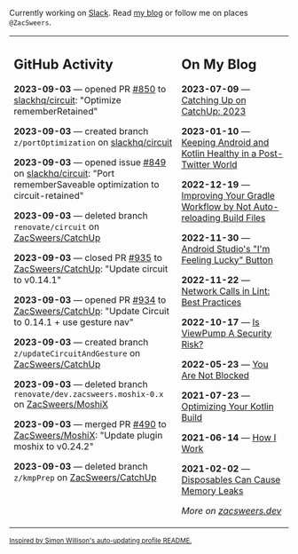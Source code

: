 Currently working on [Slack](https://slack.com/). Read [my blog](https://zacsweers.dev/) or follow me on places `@ZacSweers`.

<table><tr><td valign="top" width="60%">

## GitHub Activity
<!-- githubActivity starts -->
**2023-09-03** — opened PR [#850](https://github.com/slackhq/circuit/pull/850) to [slackhq/circuit](https://github.com/slackhq/circuit): "Optimize rememberRetained"

**2023-09-03** — created branch `z/portOptimization` on [slackhq/circuit](https://github.com/slackhq/circuit)

**2023-09-03** — opened issue [#849](https://github.com/slackhq/circuit/issues/849) on [slackhq/circuit](https://github.com/slackhq/circuit): "Port rememberSaveable optimization to circuit-retained"

**2023-09-03** — deleted branch `renovate/circuit` on [ZacSweers/CatchUp](https://github.com/ZacSweers/CatchUp)

**2023-09-03** — closed PR [#935](https://github.com/ZacSweers/CatchUp/pull/935) to [ZacSweers/CatchUp](https://github.com/ZacSweers/CatchUp): "Update circuit to v0.14.1"

**2023-09-03** — opened PR [#934](https://github.com/ZacSweers/CatchUp/pull/934) to [ZacSweers/CatchUp](https://github.com/ZacSweers/CatchUp): "Update Circuit to 0.14.1 + use gesture nav"

**2023-09-03** — created branch `z/updateCircuitAndGesture` on [ZacSweers/CatchUp](https://github.com/ZacSweers/CatchUp)

**2023-09-03** — deleted branch `renovate/dev.zacsweers.moshix-0.x` on [ZacSweers/MoshiX](https://github.com/ZacSweers/MoshiX)

**2023-09-03** — merged PR [#490](https://github.com/ZacSweers/MoshiX/pull/490) to [ZacSweers/MoshiX](https://github.com/ZacSweers/MoshiX): "Update plugin moshix to v0.24.2"

**2023-09-03** — deleted branch `z/kmpPrep` on [ZacSweers/CatchUp](https://github.com/ZacSweers/CatchUp)
<!-- githubActivity ends -->
</td><td valign="top" width="40%">

## On My Blog
<!-- blog starts -->
**2023-07-09** — [Catching Up on CatchUp: 2023](https://www.zacsweers.dev/catching-up-on-catchup-2023/)

**2023-01-10** — [Keeping Android and Kotlin Healthy in a Post-Twitter World](https://www.zacsweers.dev/keeping-android-healthy/)

**2022-12-19** — [Improving Your Gradle Workflow by Not Auto-reloading Build Files](https://www.zacsweers.dev/improving-your-workflow-by-not-auto-reloading-build-files/)

**2022-11-30** — [Android Studio's "I'm Feeling Lucky" Button](https://www.zacsweers.dev/android-studios-im-feeling-lucky-button/)

**2022-11-22** — [Network Calls in Lint: Best Practices](https://www.zacsweers.dev/network-calls-in-lint-best-practices/)

**2022-10-17** — [Is ViewPump A Security Risk?](https://www.zacsweers.dev/is-viewpump-a-security-risk/)

**2022-05-23** — [You Are Not Blocked](https://www.zacsweers.dev/you-are-not-blocked/)

**2021-07-23** — [Optimizing Your Kotlin Build](https://www.zacsweers.dev/optimizing-your-kotlin-build/)

**2021-06-14** — [How I Work](https://www.zacsweers.dev/how-i-work/)

**2021-02-02** — [Disposables Can Cause Memory Leaks](https://www.zacsweers.dev/disposables-can-cause-memory-leaks/)
<!-- blog ends -->
_More on [zacsweers.dev](https://zacsweers.dev/)_
</td></tr></table>

<sub><a href="https://simonwillison.net/2020/Jul/10/self-updating-profile-readme/">Inspired by Simon Willison's auto-updating profile README.</a></sub>